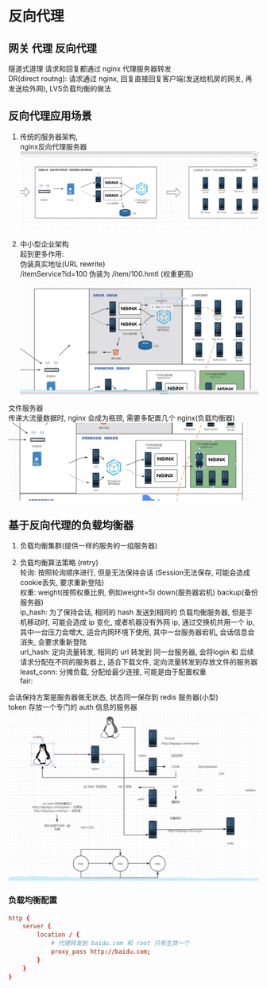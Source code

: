 # 反向代理
## 网关  代理   反向代理 
隧道式道理 请求和回复都通过 nginx 代理服务器转发    
DR(direct routng): 请求通过 nginx, 回复直接回复客户端(发送给机房的网关, 再发送给外网), LVS负载均衡的做法

## 反向代理应用场景 
1. 传统的服务器架构,   
nginx反向代理服务器
![proxy_classic](../asset/nginx_proxy_classic.png)   


2. 中小型企业架构    
起到更多作用:   
伪装真实地址(URL rewrite)       
/itemService?id=100 伪装为 /item/100.hmtl (权重更高)
![rewrite](../asset/nginx_url_rewrite.png) 

文件服务器    
传递大流量数据时, nginx 会成为瓶颈, 需要多配置几个 nginx(负载均衡器)
![file](../asset/nginx_proxy_file.png)



## 基于反向代理的负载均衡器 
1. 负载均衡集群(提供一样的服务的一组服务器)   

2. 负载均衡算法策略 (retry)      
轮询:  按照轮询顺序进行, 但是无法保持会话 (Session无法保存, 可能会造成cookie丢失, 要求重新登陆)      
权重:  weight(按照权重比例, 例如weight=5)   down(服务器宕机)   backup(备份服务器)      
ip_hash:   为了保持会话, 相同的 hash 发送到相同的 负载均衡服务器, 但是手机移动时, 可能会造成 ip 变化, 或者机器没有外网 ip, 通过交换机共用一个 ip, 其中一台压力会增大, 适合内网环境下使用, 其中一台服务器宕机, 会话信息会消失, 会要求重新登陆    
url_hash:    定向流量转发, 相同的 url 转发到 同一台服务器, 会将login 和 后续请求分配在不同的服务器上, 适合下载文件, 定向流量转发到存放文件的服务器       
least_conn:   分摊负载, 分配给最少连接, 可能是由于配置权重     
fair:   

会话保持方案是服务器做无状态, 状态同一保存到 redis 服务器(小型)   
token 存放一个专门的 auth 信息的服务器   
![token](../asset/nginx_auth_token.png)

### 负载均衡配置 
``` conf 
http {
    server {
        location / {
            # 代理转发到 baidu.com 和 root 只有生效一个 
            proxy_pass http://baidu.com;
        }
    }
}
```